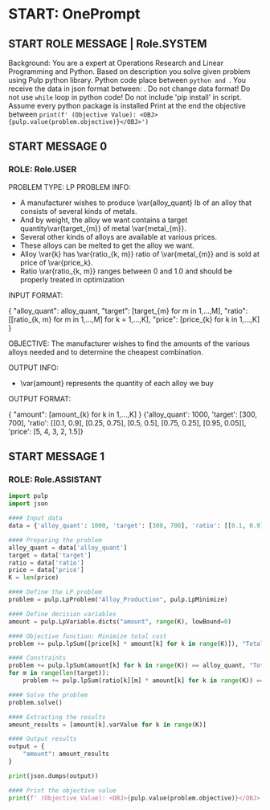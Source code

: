 # START: OnePrompt 
## START ROLE MESSAGE | Role.SYSTEM 
Background: You are a expert at Operations Research and Linear Programming and Python. Based on description you solve given problem using Pulp python library. Python code place between ```python and ```. You receive the data in json format between: <DATA></DATA>. Do not change data format! Do not use `while` loop in python code! Do not include 'pip install' in script. Assume every python package is installed Print at the end the objective between <OBJ></OBJ> `print(f' (Objective Value): <OBJ>{pulp.value(problem.objective)}</OBJ>')`  
## START MESSAGE 0 
### ROLE: Role.USER
<DESCRIPTION>
PROBLEM TYPE: LP
PROBLEM INFO:

- A manufacturer wishes to produce \var{alloy_quant} lb of an alloy that consists of several kinds of metals.
- And by weight, the alloy we want contains a target quantity\var{target_{m}} of metal \var{metal_{m}}.
- Several other kinds of alloys are available at various prices. 
- These alloys can be melted to get the alloy we want.
- Alloy \var{k} has \var{ratio_{k, m}} ratio of \var{metal_{m}} and is sold at price of \var{price_k}.
- Ratio \var{ratio_{k, m}} ranges between 0 and 1.0 and should be properly treated in optimization

INPUT FORMAT:

{
	"alloy_quant": alloy_quant,
	"target": [target_{m} for m in 1,...,M],
	"ratio": [[ratio_{k, m} for m in 1,...,M] for k = 1,...,K],
	"price": [price_{k} for k in 1,...,K]
}

OBJECTIVE: The manufacturer wishes to find the amounts of the various alloys needed and to determine the cheapest combination.

OUTPUT INFO:

- \var{amount} represents the quantity of each alloy we buy

OUTPUT FORMAT:

{
	"amount": [amount_{k} for k in 1,...,K]
}
</DESCRIPTION>
<DATA>
{'alloy_quant': 1000, 'target': [300, 700], 'ratio': [[0.1, 0.9], [0.25, 0.75], [0.5, 0.5], [0.75, 0.25], [0.95, 0.05]], 'price': [5, 4, 3, 2, 1.5]}</DATA>


## START MESSAGE 1 
### ROLE: Role.ASSISTANT
```python
import pulp
import json

#### Input data
data = {'alloy_quant': 1000, 'target': [300, 700], 'ratio': [[0.1, 0.9], [0.25, 0.75], [0.5, 0.5], [0.75, 0.25], [0.95, 0.05]], 'price': [5, 4, 3, 2, 1.5]}

#### Preparing the problem
alloy_quant = data['alloy_quant']
target = data['target']
ratio = data['ratio']
price = data['price']
K = len(price)

#### Define the LP problem
problem = pulp.LpProblem("Alloy_Production", pulp.LpMinimize)

#### Define decision variables
amount = pulp.LpVariable.dicts("amount", range(K), lowBound=0)

#### Objective function: Minimize total cost
problem += pulp.lpSum([price[k] * amount[k] for k in range(K)]), "Total_Cost"

#### Constraints
problem += pulp.lpSum(amount[k] for k in range(K)) == alloy_quant, "Total_Alloy_Quantity"
for m in range(len(target)):
    problem += pulp.lpSum(ratio[k][m] * amount[k] for k in range(K)) == target[m], f"Metal_{m+1}_Constraint"

#### Solve the problem
problem.solve()

#### Extracting the results
amount_results = [amount[k].varValue for k in range(K)]

#### Output results
output = {
    "amount": amount_results
}

print(json.dumps(output))

#### Print the objective value
print(f' (Objective Value): <OBJ>{pulp.value(problem.objective)}</OBJ>')
```

